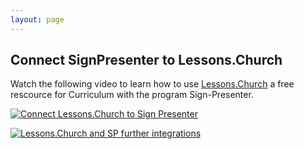 ```yaml
---
layout: page
---
```


## Connect SignPresenter to Lessons.Church

Watch the following video to learn how to use [Lessons.Church](https://lessons.church/) a free rescource for Curriculum with the program Sign-Presenter.

[![Connect Lessons.Church to Sign Presenter](https://img.youtube.com/vi/wDMnJ7UrD50/0.jpg)](https://www.youtube.com/watch?v=wDMnJ7UrD50)

[![Lessons.Church and SP further integrations](https://img.youtube.com/vi/Og5U1vN1O2o/0.jpg)](https://www.youtube.com/watch?v=Og5U1vN1O2o)
